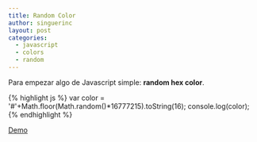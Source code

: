 ```yaml
---
title: Random Color
author: singuerinc
layout: post
categories:
  - javascript
  - colors
  - random
---
```



Para empezar algo de Javascript simple: **random hex color**.

{% highlight js %}
var color = '#'+Math.floor(Math.random()*16777215).toString(16);
console.log(color);
{% endhighlight %}

<a href="{{ site.baseurl | prepend: site.url }}/code/day-001/index.html" target="_blank">Demo</a>
